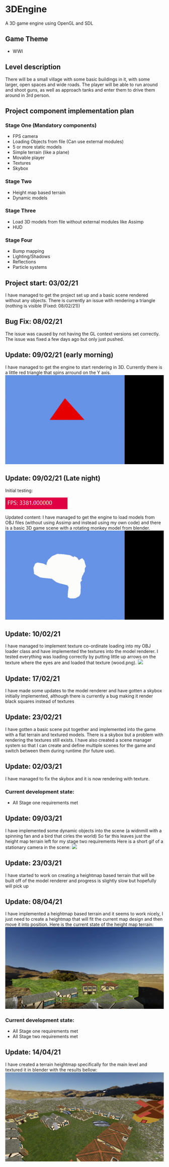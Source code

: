 # 3DEngine
A 3D game engine using OpenGL and SDL

## Game Theme
- WWI
## Level description
There will be a small village with some basic buildings in it, with some larger, open spaces and wide roads.
The player will be able to run around and shoot guns, as well as approach tanks and enter them to drive them around in 3rd person. 
## Project component implementation plan
### Stage One (Mandatory components)
- FPS camera
- Loading Objects from file (Can use external modules)
- 5 or more static models
- Simple terrain (like a plane)
- Movable player
- Textures
- Skybox
### Stage Two
- Height map based terrain
- Dynamic models
### Stage Three
- Load 3D models from file without external modules like Assimp
- HUD
### Stage Four
- Bump mapping
- Lighting/Shadows
- Reflections
- Particle systems

## Project start: 03/02/21
I have managed to get the project set up and a basic scene rendered without any objects. There is currently an issue with rendering a triangle (nothing is visible (Fixed: 08/02/21))

## Bug Fix: 08/02/21
The issue was caused by not having the GL context versions set correctly. The issue was fixed a few days ago but only just pushed.

## Update: 09/02/21 (early morning)
I have managed to get the engine to start rendering in 3D. Currently there is a little red triangle that spins arround on the Y axis.
<img src="Documentation_Assets/triangle_spin.gif?raw=true"/>

## Update: 09/02/21 (Late night)
Initial testing:

<img src="Documentation_Assets/initialFPS.png?raw=true"/>

Updated content:
I have managed to get the engine to load models from OBJ files (without using Assimp and instead using my own code) and there is a basic 3D game scene with a rotating monkey model from blender.
<img src="Documentation_Assets/monkey.gif?raw=true"/>

## Update: 10/02/21
I have managed to implement texture co-ordinate loading into my OBJ loader class and have implemented the textures into the model renderer. I tested everything was loading correctly by putting little up arrows on the texture where the eyes are and loaded that texture (wood.png).
<img src="Documentation_Assets/monkey_textured.gif?raw=true"/>

## Update: 17/02/21
I have made some updates to the model renderer and have gotten a skybox initially implemented, although there is currently a bug making it render black squares instead of textures

## Update: 23/02/21
I have gotten a basic scene put together and implemented into the game with a flat terrain and textured models. There is a skybox but a problem with rendering the textures still exists.
I have also created a scene manager system so that I can create and define multiple scenes for the game and switch between them during runtime (for future use).

## Update: 02/03/21
I have managed to fix the skybox and it is now rendering with texture.

### Current development state:
- All Stage one requirements met

## Update: 09/03/21
I have implemented some dynamic objects into the scene (a widnmill with a spinning fan and a bird that cirles the world)
So far this leaves just the height map terrain left for my stage two requirements
Here is a short gif of a stationary camera in the scene:
<img src="Documentation_Assets/dynamicObjects.gif?raw=true"/>

## Update: 23/03/21
I have started to work on creating a heightmap based terrain that will be built off of the model renderer and progress is slightly slow but hopefully will pick up

## Update: 08/04/21
I have implemented a heightmap based terrain and it seems to work nicely, I just need to create a heightmap that will fit the current map design and then move it into position.
Here is the current state of the height map terrain:
<img src="Documentation_Assets/heightTerrain.png?raw=true"/>

### Current development state:
- All Stage one requirements met
- All Stage two requirements met

## Update: 14/04/21
I have created a terrain heightmap specifically for the main level and textured it in blender with the results bellow:
<img src="Documentation_Assets/ImprovedTerrain.png?raw=true"/>
